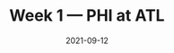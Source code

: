 ---
layout: game
title: Week 1 — PHI at ATL
season: 2021
game_id: 2021_01_PHI_ATL
week: 1
date: 2021-09-12
home_team: ATL
away_team: PHI
final_home: 6
final_away: 32
pbp_url: /assets/data/pbp/2021/2021_01_PHI_ATL.csv.gz
---